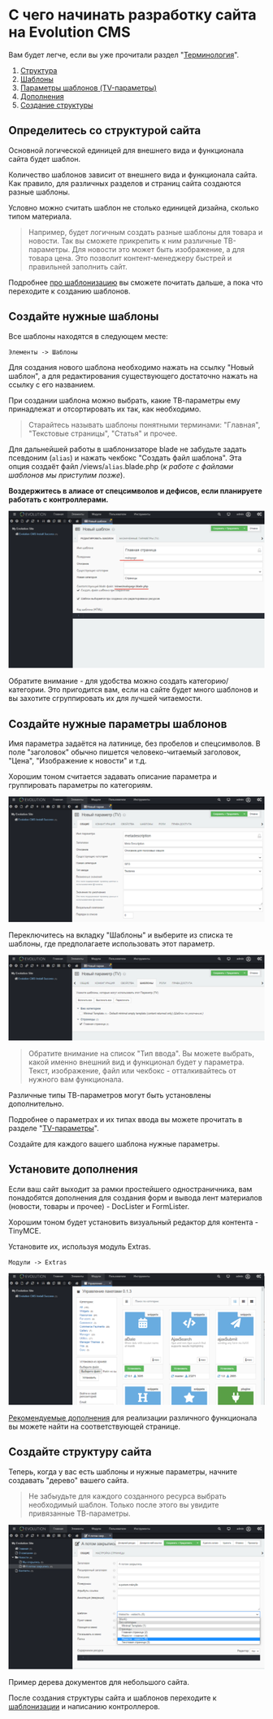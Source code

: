 # С чего начинать разработку сайта на Evolution CMS #

Вам будет легче, если вы уже прочитали раздел "[Терминология](/v3/01_%D0%9D%D0%B0%D1%87%D0%B0%D0%BB%D0%BE%20%D1%80%D0%B0%D0%B1%D0%BE%D1%82%D1%8B/02_%D0%A2%D0%B5%D1%80%D0%BC%D0%B8%D0%BD%D0%BE%D0%BB%D0%BE%D0%B3%D0%B8%D1%8F.md)".

1. [Структура](#section1)
2. [Шаблоны](#section2)
3. [Параметры шаблонов (TV-параметры)](#section3)
4. [Дополнения](#section4)
5. [Создание структуры](#section5)

## Определитесь со структурой сайта  <a name="section1"></a> ##


Основной логической единицей для внешнего вида и функционала сайта будет шаблон.

Количество шаблонов зависит от внешнего вида и функционала сайта. Как правило, для различных разделов и страниц сайта создаются разные шаблоны. 

Условно можно считать шаблон не столько единицей дизайна, сколько типом материала.

> Например, будет логичным создать разные шаблоны для товара и новости. Так вы сможете прикрепить к ним различные ТВ-параметры. Для новости это может быть изображение, а для товара цена. Это позволит контент-менеджеру быстрей и правильней заполнить сайт.


Подробнее [про шаблонизацию](/v3/02_%D0%A1%D0%BE%D0%B7%D0%B4%D0%B0%D0%BD%D0%B8%D0%B5%20%D1%81%D0%B0%D0%B9%D1%82%D0%B0/03_%D0%A0%D0%B0%D0%B1%D0%BE%D1%82%D0%B0%20%D1%81%20%D1%88%D0%B0%D0%B1%D0%BB%D0%BE%D0%BD%D0%B0%D0%BC%D0%B8%20blade.md) вы сможете почитать дальше, а пока что переходите к созданию шаблонов.

## Создайте нужные шаблоны <a name="section2"></a> ##

Все шаблоны находятся в следующем месте:
```
Элементы -> Шаблоны
```
Для создания нового шаблона необходимо нажать на ссылку "Новый шаблон", а для редактирования существующего достаточно нажать на ссылку с его названием.

При создании шаблона можно выбрать, какие ТВ-параметры ему принадлежат и отсортировать их так, как необходимо.

> Старайтесь называть шаблоны понятными терминами: "Главная", "Текстовые страницы", "Статья" и прочее.

Для дальнейшей работы в шаблонизаторе blade не забудьте задать псевдоним (`alias`) и  нажать чекбокс "Создать файл шаблона".  Эта опция создаёт файл  /views/`alias`.blade.php (*к работе с файлами шаблонов мы приступим позже*).

**Воздержитесь в алиасе от спецсимволов и дефисов, если планируете работать с контроллерами.**



![Создать шаблон](/assets/images/s4.png)

Обратите внимание - для удобства можно создать категорию/категории. Это пригодится вам, если на сайте будет много шаблонов и вы захотите  сгруппировать их для лучшей читаемости.


## Создайте нужные параметры шаблонов <a name="section3"></a> ##

Имя параметра задаётся на латинице, без пробелов и спецсимволов. В поле "заголовок" обычно пишется человеко-читаемый заголовок, "Цена", "Изображение к новости" и т.д.

Хорошим тоном считается задавать описание параметра и группировать параметры по категориям.

![ТВ-параметры](/assets/images/s5.png)

Переключитесь на вкладку "Шаблоны" и выберите из списка те шаблоны, где предполагаете использовать этот параметр.

![Задание шаблона](/assets/images/s6.png)

> Обратите внимание на список "Тип ввода". Вы можете выбрать, какой именно внешний вид и функционал будет у параметра. Текст, изображение, файл или чекбокс - отталкивайтесь от нужного вам функционала.

Различные типы ТВ-параметров могут быть установлены дополнительно.

Подробнее о параметрах и их типах ввода вы можете прочитать в разделе "[TV-параметры](/v3/03_%D0%9F%D0%BE%D0%B4%D1%80%D0%BE%D0%B1%D0%BD%D0%B5%D0%B5/02_TV-%D0%BF%D0%B0%D1%80%D0%B0%D0%BC%D0%B5%D1%82%D1%80%D1%8B.md)".

Создайте для каждого вашего шаблона нужные параметры.

## Установите дополнения <a name="section4"></a> ##

Если ваш сайт выходит за рамки простейшего одностраничника, вам понадобятся дополнения для создания форм и вывода лент материалов (новости, товары и прочее) - DocLister и FormLister.

Хорошим тоном будет установить визуальный редактор для контента - TinyMCE.

Установите их, используя модуль Extras.
```
Модули -> Extras
```

![Управление пакетами ](/assets/images/s7.png)


[Рекомендуемые дополнения](/v3/02_%D0%A1%D0%BE%D0%B7%D0%B4%D0%B0%D0%BD%D0%B8%D0%B5%20%D1%81%D0%B0%D0%B9%D1%82%D0%B0/02_%D0%A0%D0%B5%D0%BA%D0%BE%D0%BC%D0%B5%D0%BD%D0%B4%D1%83%D0%B5%D0%BC%D1%8B%D0%B5%20%D0%B4%D0%BE%D0%BF%D0%BE%D0%BB%D0%BD%D0%B5%D0%BD%D0%B8%D1%8F.md) для реализации различного функционала вы можете найти на соответствующей странице.


## Создайте структуру сайта  <a name="section5"></a> ##

Теперь, когда у вас есть шаблоны и нужные параметры, начните создавать "дерево" вашего сайта.

> Не забыудьте для каждого созданного ресурса выбрать необходимый шаблон. Только после этого вы увидите привязанные ТВ-параметры.

![Дерево документов](/assets/images/s8.png)

Пример дерева документов для небольшого сайта.

После создания структуры сайта и шаблонов переходите к [шаблонизации](/v3/02_%D0%A1%D0%BE%D0%B7%D0%B4%D0%B0%D0%BD%D0%B8%D0%B5%20%D1%81%D0%B0%D0%B9%D1%82%D0%B0/03_%D0%A0%D0%B0%D0%B1%D0%BE%D1%82%D0%B0%20%D1%81%20%D1%88%D0%B0%D0%B1%D0%BB%D0%BE%D0%BD%D0%B0%D0%BC%D0%B8.md) и написанию контроллеров. 